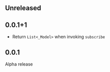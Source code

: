 ## Unreleased

## 0.0.1+1

* Return `List<_Model>` when invoking `subscribe`

## 0.0.1

Alpha release
